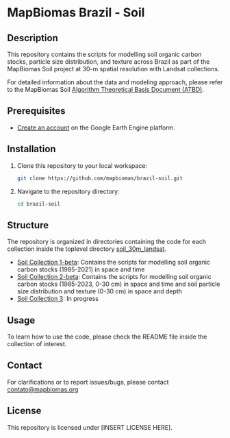 # MapBiomas Brazil - Soil

## Description
This repository contains the scripts for modelling soil organic carbon stocks, particle size distribution, and texture across Brazil as part of the MapBiomas Soil project at 30-m spatial resolution with Landsat collections.

For detailed information about the data and modeling approach, please refer to the MapBiomas Soil [Algorithm Theoretical Basis Document (ATBD)](https://brasil.mapbiomas.org/metodo-mapbiomas-solo/).

## Prerequisites
* [Create an account](https://signup.earthengine.google.com/) on the Google Earth Engine platform.

## Installation
1. Clone this repository to your local workspace:
    ```sh
    git clone https://github.com/mapbiomas/brazil-soil.git
    ```
2. Navigate to the repository directory:
    ```sh
    cd brazil-soil
    ```

## Structure
The repository is organized in directories containing the code for each collection inside the toplevel directory [soil_30m_landsat](./soil_30m_landsat/).

* [Soil Collection 1-beta](./soil_30m_landsat/collection_01beta/): Contains the scripts for modelling soil organic carbon stocks (1985-2021) in space and time
* [Soil Collection 2-beta](./soil_30m_landsat/collection_02beta/): Contains the scripts for modelling soil organic carbon stocks (1985-2023, 0-30 cm) in space and time and soil particle size distribution and texture (0-30 cm) in space and depth
* [Soil Collection 3](./soil_30m_landsat/collection_03/): In progress

## Usage
To learn how to use the code, please check the README file inside the collection of interest.

## Contact
For clarifications or to report issues/bugs, please contact <contato@mapbiomas.org>

## License
This repository is licensed under [INSERT LICENSE HERE].